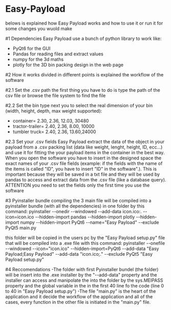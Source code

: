 # Easy-Payload
belows is explained how Easy Payload works and how to use it or run it for some changes you wuold make

#1 Dependencies
Easy Payload use a bunch of python library to work like:
- PyQt6 for the GUI
- Pandas for reading files and extract values
- numpy for the 3d maths
- plotly for the 3D bin packing design in the web page

#2 How it works
divided in different points is explained the workflow of the software

#2.1 Set the .csv path
the first thing you have to do is type the path of the csv file or browse the file system to find the file

#2.2 Set the bin type
next you to select the real dimension of your bin (width, height, depth, max weight supported):
- container= 2.30, 2.36, 12.03, 30480
- tractor-trailer= 2.40, 2.36, 8.00, 10000
- tumbler truck= 2.40, 2.36, 13.60,24000

#2.3 Set your .csv fields
Easy Payload extract the data of the object in your payload from a .csv packing list (data like weight, lenght, height, ID, ecc...) and use it for fitting the your payload items in the container in the best way. When you open the software you have to insert in the designed space the exact names of your .csv file fields (example: if the fields with the name of the items is called "ID", you have to insert "ID" in the software".). This is important because they will be saved in a txt file and they will be used by pandas to access and extract data from the .csv file (like a database query). ATTENTION you need to set the fields only the first time you use the software

#3 Pyinstaller bundle compiling
the 3 main file will be compiled into a pyinstaller bundle (with all the dependencies) in one folder by this command:
pyinstaller --onedir --windowed --add-data icon.ico:. --icon=icon.ico --hidden-import pandas --hidden-import plotly --hidden-import numpy --hidden-import PyQt6 --name="Easy Payload" --exclude PyQt5 main.py

this folder will be copied in the users pc by the "Easy Payload setup.py" file that will be compiled into a .exe file with this command:
pyinstaller --onefile --windowed --icon="icon.ico" --hidden-import=PyQt6 --add-data "Easy Payload;Easy Payload" --add-data "icon.ico;." --exclude PyQt5 "Easy Payload setup.py"

#4 Reccomendations 
-The folder with first Pyinstaller bundel (the folder) will be insert into the .exe installer by the "--add-data" property and the installer can access and manipolate the into the folder by the  sys.MEIPASS property and the global variable in the in the first 40 line fo the code (line 0 to 40 in "Easy Payload setup.py")
-The file "main.py" is the heart of the application and it decide the workflow of the application and all of the cases, every function in the other file is initiated in the "main.py" file.
